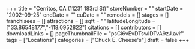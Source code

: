 +++
title = "Cerritos, CA (11231 183rd St)"
storeNumber = ""
startDate = "2002-09-25"
endDate = ""
cuDate = ""
remodels = []
stages = []
franchisees = []
attractions = []
sqft = ""
latitudeLongitude = ["33.86548177","-118.0952822"]
citations = []
contributors = []
downloadLinks = []
pageThumbnailFile = "psCi6vEvDTswIDTvA9zJ.avif"
tags = ["Locations"]
categories = ["Chuck E. Cheese's"]
draft = false
+++
